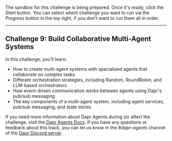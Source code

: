 The sandbox for this challenge is being prepared. Once it's ready, click the *Start* button. You can select which challenge you want to run via the *Progress* button in the top right, if you don't want to run them all in order.

---

## Challenge 9: Build Collaborative Multi-Agent Systems

In this challenge, you'll learn:

- How to create multi-agent systems with specialized agents that collaborate on complex tasks
- Different orchestration strategies, including Random, RoundRobin, and LLM-based orchestrators
- How event-driven communication works between agents using Dapr's pub/sub messaging
- The key components of a multi-agent system, including agent services, pub/sub messaging, and state stores

If you need more information about Dapr Agents during (or after) the challenge, visit the [Dapr Agents Docs](https://diagrid.ws/dapr-agents-docs/). If you have any questions or feedback about this track, you can let us know in the *#dapr-agents* channel of the [Dapr Discord server](https://bit.ly/dapr-discord).
